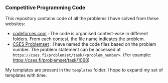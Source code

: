 ### Competitive Programming Code
This repository contains code of all the problems I have solved from these websites:
- [codeforces.com](https://codeforces.com/) : The code is organised contest-wise in different folders.
  From each contest, the file name indicates the problem.
- [CSES Problemset](https://cses.fi/problemset/) : I have named the code files based on the problem number.
  The problem statement can be accessed at `https://cses.fi/problemset/task/<problem_number>`. (For example: https://cses.fi/problemset/task/1068)

My templates are present in the `templates` folder. I hope to expand my set of templates with time.
 
